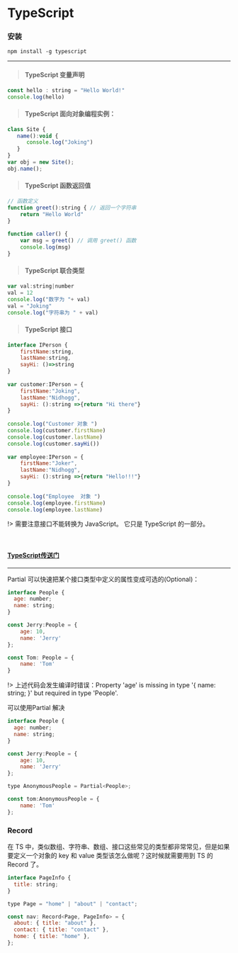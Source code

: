# TypeScript

### 安装

`npm install -g typescript`

---

> #### TypeScript 变量声明

```javascript
const hello : string = "Hello World!"
console.log(hello)
```

> #### TypeScript 面向对象编程实例：

```javascript
class Site { 
   name():void { 
      console.log("Joking") 
   } 
} 
var obj = new Site(); 
obj.name();
```

> #### TypeScript 函数返回值

```javascript
// 函数定义
function greet():string { // 返回一个字符串
    return "Hello World" 
} 
 
function caller() { 
    var msg = greet() // 调用 greet() 函数 
    console.log(msg) 
} 
```

> #### TypeScript 联合类型

```javascript
var val:string|number 
val = 12 
console.log("数字为 "+ val) 
val = "Joking" 
console.log("字符串为 " + val)
```

> #### TypeScript 接口

```javascript
interface IPerson { 
    firstName:string, 
    lastName:string, 
    sayHi: ()=>string 
} 
 
var customer:IPerson = { 
    firstName:"Joking",
    lastName:"Nidhogg", 
    sayHi: ():string =>{return "Hi there"} 
} 
 
console.log("Customer 对象 ") 
console.log(customer.firstName) 
console.log(customer.lastName) 
console.log(customer.sayHi())  
 
var employee:IPerson = { 
    firstName:"Joker",
    lastName:"Nidhogg", 
    sayHi: ():string =>{return "Hello!!!"} 
} 
 
console.log("Employee  对象 ") 
console.log(employee.firstName) 
console.log(employee.lastName)
```

!> 需要注意接口不能转换为 JavaScript。 它只是 TypeScript 的一部分。

<br>

#### [TypeScript传送门](https://www.runoob.com/typescript/ts-tutorial.html)

<style>
@import url('static/css/vueCode.css');
</style>

---

Partial<T> 可以快速把某个接口类型中定义的属性变成可选的(Optional)：

```javascript
interface People {
  age: number;
  name: string;
}

const Jerry:People = {
    age: 10,
    name: 'Jerry'
};

const Tom: People = {
    name: 'Tom'
}

```
!> 上述代码会发生编译时错误：Property 'age' is missing in type '{ name: string; }' but required in type 'People'.


可以使用Partial 解决

```javascript
interface People {
  age: number;
  name: string;
}

const Jerry:People = {
    age: 10,
    name: 'Jerry'
};

type AnonymousPeople = Partial<People>;

const tom:AnonymousPeople = {
    name: 'Tom'
};
```

### Record

在 TS 中，类似数组、字符串、数组、接口这些常见的类型都非常常见，但是如果要定义一个对象的 key 和 value 类型该怎么做呢？这时候就需要用到 TS 的 Record 了。

```javascript
interface PageInfo {
  title: string;
}

type Page = "home" | "about" | "contact";

const nav: Record<Page, PageInfo> = {
  about: { title: "about" },
  contact: { title: "contact" },
  home: { title: "home" },
};
```

